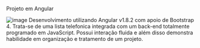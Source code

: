 Projeto em Angular

![image](https://user-images.githubusercontent.com/112425995/198378522-3ea8700c-2077-4655-87a6-5f8e293aee94.png)
Desenvolvimento utilizando Angular v1.8.2 com apoio de Bootstrap 4. Trata-se de uma lista telefonica integrada com um back-end totalmente programado em JavaScript.
Possui interação fluida e além disso demonstra habilidade em organização e tratamento de um projeto. 
